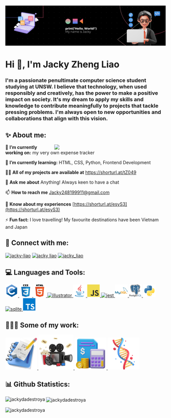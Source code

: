 ![I am GitHub Readme Generator's creator](https://github.com/JackyDaDestroya/Jacky-Liao/blob/main/Banner%20for%20LinkedIn.png)

# Hi 👋, I'm Jacky Zheng Liao
<h3>I'm a passionate penultimate computer science student studying at UNSW. I believe that technology, when used responsibly and creatively, has the power to make a positive impact on society. It's my dream to apply my skills and knowledge to contribute meaningfully to projects that tackle pressing problems. I'm always open to new opportunities and collaborations that align with this vision.</h3>

## ✨ About me: 

<img align="right" src="https://github.com/JackyDaDestroya/JackyDaDestroya/blob/main/Coding%202.0.png" width="350">

🔭 **I’m currently working on:** my very own expense tracker

🌱 **I’m currently learning:** HTML, CSS, Python, Frontend Development

👨‍💻 **All of my projects are available at** https://shorturl.at/tZ049

💬 **Ask me about** Anything! Always keen to have a chat

📫 **How to reach me** Jacky248199911@gmail.com

📄 **Know about my experiences** [https://shorturl.at/esyS3](https://shorturl.at/esyS3)

⚡ **Fun fact:** I love travelling! My favourite destinations have been Vietnam and Japan

## 📱 Connect with me: 

<p align="left">
<a href="https://linkedin.com/in/jacky-liao" target="blank"><img align="center" src="https://raw.githubusercontent.com/rahuldkjain/github-profile-readme-generator/master/src/images/icons/Social/linked-in-alt.svg" alt="jacky-liao" height="30" width="40" /></a>
<a href="https://fb.com/jacky liao" target="blank"><img align="center" src="https://raw.githubusercontent.com/rahuldkjain/github-profile-readme-generator/master/src/images/icons/Social/facebook.svg" alt="jacky liao" height="30" width="40" /></a>
<a href="https://instagram.com/jacky_liao" target="blank"><img align="center" src="https://raw.githubusercontent.com/rahuldkjain/github-profile-readme-generator/master/src/images/icons/Social/instagram.svg" alt="jacky_liao" height="30" width="40" /></a>
</p>

## 💻 Languages and Tools:

<p align="left"> <a href="https://www.cprogramming.com/" target="_blank" rel="noreferrer"> <img src="https://raw.githubusercontent.com/devicons/devicon/master/icons/c/c-original.svg" alt="c" width="40" height="40"/> </a> <a href="https://www.w3schools.com/css/" target="_blank" rel="noreferrer"> <img src="https://raw.githubusercontent.com/devicons/devicon/master/icons/css3/css3-original-wordmark.svg" alt="css3" width="40" height="40"/> </a> <a href="https://www.w3.org/html/" target="_blank" rel="noreferrer"> <img src="https://raw.githubusercontent.com/devicons/devicon/master/icons/html5/html5-original-wordmark.svg" alt="html5" width="40" height="40"/> </a> <a href="https://www.adobe.com/in/products/illustrator.html" target="_blank" rel="noreferrer"> <img src="https://www.vectorlogo.zone/logos/adobe_illustrator/adobe_illustrator-icon.svg" alt="illustrator" width="40" height="40"/> </a> <a href="https://www.java.com" target="_blank" rel="noreferrer"> <img src="https://raw.githubusercontent.com/devicons/devicon/master/icons/java/java-original.svg" alt="java" width="40" height="40"/> </a> <a href="https://developer.mozilla.org/en-US/docs/Web/JavaScript" target="_blank" rel="noreferrer"> <img src="https://raw.githubusercontent.com/devicons/devicon/master/icons/javascript/javascript-original.svg" alt="javascript" width="40" height="40"/> </a> <a href="https://jestjs.io" target="_blank" rel="noreferrer"> <img src="https://www.vectorlogo.zone/logos/jestjsio/jestjsio-icon.svg" alt="jest" width="40" height="40"/> </a> <a href="https://www.mysql.com/" target="_blank" rel="noreferrer"> <img src="https://raw.githubusercontent.com/devicons/devicon/master/icons/mysql/mysql-original-wordmark.svg" alt="mysql" width="40" height="40"/> </a> <a href="https://www.postgresql.org" target="_blank" rel="noreferrer"> <img src="https://raw.githubusercontent.com/devicons/devicon/master/icons/postgresql/postgresql-original-wordmark.svg" alt="postgresql" width="40" height="40"/> </a> <a href="https://www.python.org" target="_blank" rel="noreferrer"> <img src="https://raw.githubusercontent.com/devicons/devicon/master/icons/python/python-original.svg" alt="python" width="40" height="40"/> </a> <a href="https://www.sqlite.org/" target="_blank" rel="noreferrer"> <img src="https://www.vectorlogo.zone/logos/sqlite/sqlite-icon.svg" alt="sqlite" width="40" height="40"/> </a> <a href="https://www.typescriptlang.org/" target="_blank" rel="noreferrer"> <img src="https://raw.githubusercontent.com/devicons/devicon/master/icons/typescript/typescript-original.svg" alt="typescript" width="40" height="40"/> </a> </p>

## 👨🏻‍💻 Some of my work:

<p>
  <a href="https://github.com/JackyDaDestroya/Spellchecker">
    <img src="https://github.com/JackyDaDestroya/Jacky-Liao/blob/main/Spellchecker.png" width="100">
  </a>
  <a href="https://github.com/JackyDaDestroya/movies">
    <img src="https://github.com/JackyDaDestroya/Jacky-Liao/blob/main/IMDb.png" width="110">
  </a>
  <a href="">
    <img src="https://github.com/JackyDaDestroya/Jacky-Liao/blob/main/Expense%20Tracker.png" width="100">
  </a>
  <a href="https://github.com/JackyDaDestroya/DNA">
    <img src="https://github.com/JackyDaDestroya/Jacky-Liao/blob/main/DNA.png" width="100">
  </a>
</p>

## 📊 Github Statistics: 

<p><img align="left" src="https://github-readme-stats.vercel.app/api/top-langs?username=jackydadestroya&show_icons=true&locale=en&layout=compact" alt="jackydadestroya" /></p>

<p>&nbsp;<img align="center" src="https://github-readme-stats.vercel.app/api?username=jackydadestroya&show_icons=true&locale=en" alt="jackydadestroya" /></p>

<p><img align="center" src="https://github-readme-streak-stats.herokuapp.com/?user=jackydadestroya&" alt="jackydadestroya" /></p>



